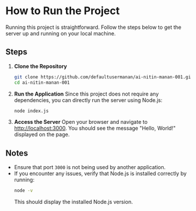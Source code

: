 # How to Run the Project

Running this project is straightforward. Follow the steps below to get the server up and running on your local machine.

## Steps

1. **Clone the Repository**
   ```bash
   git clone https://github.com/defaultusermanan/ai-nitin-manan-001.git
   cd ai-nitin-manan-001
   ```

2. **Run the Application**
   Since this project does not require any dependencies, you can directly run the server using Node.js:
   ```bash
   node index.js
   ```

3. **Access the Server**
   Open your browser and navigate to [http://localhost:3000](http://localhost:3000). You should see the message "Hello, World!" displayed on the page.

## Notes

- Ensure that port `3000` is not being used by another application.
- If you encounter any issues, verify that Node.js is installed correctly by running:
  ```bash
  node -v
  ```
  This should display the installed Node.js version.